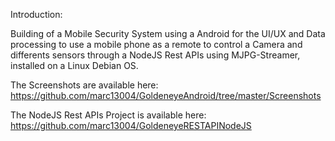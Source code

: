 Introduction:

Building of a Mobile Security System using a Android for the UI/UX and Data processing to use a mobile phone as a remote to control a Camera
and differents sensors through a NodeJS Rest APIs using MJPG-Streamer, installed on a Linux Debian OS.

The Screenshots are available here:
https://github.com/marc13004/GoldeneyeAndroid/tree/master/Screenshots

The NodeJS Rest APIs Project is available here:
https://github.com/marc13004/GoldeneyeRESTAPINodeJS
